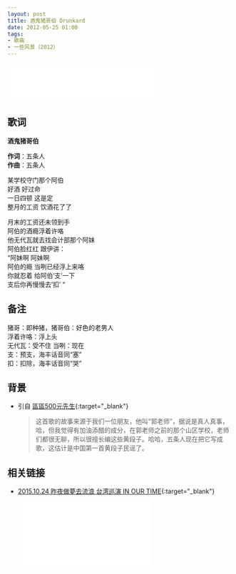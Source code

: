 ```yaml
---
layout: post
title: 酒鬼猪哥伯 Drunkard
date: 2012-05-25 01:00
tags:
- 歌曲
- 一些风景（2012）
---
```


<iframe frameborder="no" border="0" marginwidth="0" marginheight="0" width=330 height=86 src="//music.163.com/outchain/player?type=2&id=28587857&auto=1&height=66"></iframe>

## 歌词

**酒鬼猪哥伯**

**作词**：五条人  
**作曲**：五条人

某学校守门那个阿伯  
好酒 好过命  
一日四顿 这是定  
整月的工资 饮酒花了了

月末的工资还未领到手  
阿伯的酒瘾浮着许咯  
他无代瓦就去找会计部那个阿妹  
阿伯脸红红 跟伊讲：  
“阿妹啊 阿妹啊  
阿伯的瘾 当咧已经浮上来咯  
你就忍着 给阿伯‘支’一下  
支后你再慢慢去‘扣’ “

## 备注

猪哥：即种猪，猪哥伯：好色的老男人  
浮着许咯：浮上头  
无代瓦：受不住
当咧：现在  
支：预支，海丰话音同“塞”  
扣：扣除，海丰话音同“哭”

## 背景

* 引自 [區區500元先生](https://www.douban.com/event/11637061/discussion/23294536/#5375534){:target="_blank"}
  
  > 这首歌的故事来源于我们一位朋友，他叫“郭老师”，据说是真人真事，哈，但我觉得有加油添醋的成分，在郭老师之前的那个山区学校，老师们都很无聊，所以很擅长编这些黄段子。哈哈，五条人现在把它写成歌，这估计是中国第一首黄段子民谣了。

## 相关链接

* [2015.10.24 昨夜做夢去流浪 台湾巡演 IN OUR TIME](https://www.bilibili.com/video/BV1KZ4y1L7aj/){:target="_blank"}
  
  <div class="iframe-container"><iframe class="responsive-iframe" src="//player.bilibili.com/player.html?aid=372437501&bvid=BV1KZ4y1L7aj&cid=245327917&page=5" frameborder="no" allowfullscreen="true"></iframe></div>
